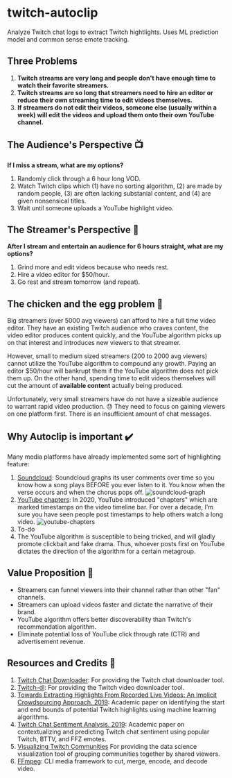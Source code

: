 # twitch-autoclip
Analyze Twitch chat logs to extract Twitch hightlights. Uses ML prediction model and common sense emote tracking.

## Three Problems
1. **Twitch streams are very long and people don't have enough time to watch their favorite streamers.**
2. **Twitch streams are so long that streamers need to hire an editor or reduce their own streaming time to edit videos themselves.**
3. **If streamers do not edit their videos, someone else (usually within a week) will edit the videos and upload them onto their own YouTube channel.**

## The Audience's Perspective :tv:
**If I miss a stream, what are my options?**
  1. Randomly click through a 6 hour long VOD.
  2. Watch Twitch clips which (1) have no sorting algorithm, (2) are made by random people, (3) are often lacking substanial content, and (4) are given nonsensical titles.
  3. Wait until someone uploads a YouTube highlight video.

## The Streamer's Perspective :movie_camera:
**After I stream and entertain an audience for 6 hours straight, what are my options?**
  1. Grind more and edit videos because who needs rest.
  2. Hire a video editor for $50/hour.
  3. Go rest and stream tomorrow (and repeat).

## The chicken and the egg problem :hatching_chick:
Big streamers (over 5000 avg viewers) can afford to hire a full time video editor. They have an existing Twitch audience who craves content, the video editor produces content quickly, and the YouTube algorithm picks up on that interest and introduces new viewers to that streamer.

However, small to medium sized streamers (200 to 2000 avg viewers) cannot utilize the YouTube algorithm to compound any growth. Paying an editor $50/hour will bankrupt them if the YouTube algorithm does not pick them up. On the other hand, spending time to edit videos themselves will cut the amount of **available content** actually being produced.

Unfortunately, very small streamers have do not have a sizeable audience to warrant rapid video production. :sweat: They need to focus on gaining viewers on one platform first. There is an insufficient amount of chat messages.

## Why Autoclip is important :heavy_check_mark:
Many media platforms have already implemented some sort of highlighting feature:
1. [Soundcloud](https://soundcloud.com/discover/sets/charts-top:pop:us): Soundcloud graphs its user comments over time so you know how a song plays BEFORE you ever listen to it. You know when the verse occurs and when the chorus pops off.
![soundcloud-graph](https://i.imgur.com/CseTog0.png)
2. [YouTube chapters](https://www.youtube.com/watch?v=93M1l_nrhpQ): In 2020, YouTube introduced "chapters" which are marked timestamps on the video timeline bar. For over a decade, I'm sure you have seen people post timestamps to help others watch a long video.
![youtube-chapters](https://i.imgur.com/heqZcKw.png)
3. To-do
4. The YouTube algorithm is susceptible to being tricked, and will gladly promote clickbait and fake drama. Thus, whoever posts first on YouTube dictates the direction of the algorithm for a certain metagroup.

## Value Proposition :rocket:
* Streamers can funnel viewers into their channel rather than other "fan" channels.
* Streamers can upload videos faster and dictate the narrative of their brand.
* YouTube algorithm offers better discoverability than Twitch's recommendation algorithm.
* Eliminate potential loss of YouTube click through rate (CTR) and advertisement revenue.

## Resources and Credits :memo:
1. [Twitch Chat Downloader](https://github.com/PetterKraabol/Twitch-Chat-Downloader): For providing the Twitch chat downloader tool.
2. [Twitch-dl](https://github.com/ihabunek/twitch-dl): For providing the Twitch video downloader tool.
3. [Towards Extracting Highlights From Recorded Live Videos: An Implicit Crowdsourcing Approach. 2019](http://www.sfu.ca/~ruochenj/files/papers/Lightor_paper.pdf): Academic paper on identifying the start and end bounds of potential Twitch highlights using machine learning algorithms.
4. [Twitch Chat Sentiment Analysis. 2019](https://run.unl.pt/bitstream/10362/95285/1/TGI0288.pdf): Academic paper on contextualizing and predicting Twitch chat sentiment using popular Twitch, BTTV, and FFZ emotes.
5. [Visualizing Twitch Communities](https://github.com/KiranGershenfeld/VisualizingTwitchCommunities) For providing the data science visualization tool of grouping communities together by shared viewers.
6. [FFmpeg](https://www.ffmpeg.org/): CLI media framework to cut, merge, encode, and decode video.
